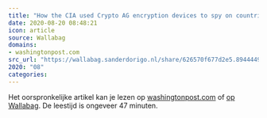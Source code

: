 ```yaml
---
title: "How the CIA used Crypto AG encryption devices to spy on countries for decades"
date: 2020-08-20 08:48:21
icon: article
source: Wallabag
domains:
- washingtonpost.com
src_url: "https://wallabag.sanderdorigo.nl/share/626570f677d2e5.89444493"
2020: "08"
categories:
---
```

Het oorspronkelijke artikel kan je lezen op [washingtonpost.com](https://www.washingtonpost.com/graphics/2020/world/national-security/cia-crypto-encryption-machines-espionage/) of [op Wallabag](https://wallabag.sanderdorigo.nl/share/626570f677d2e5.89444493). De leestijd is ongeveer 47 minuten.
